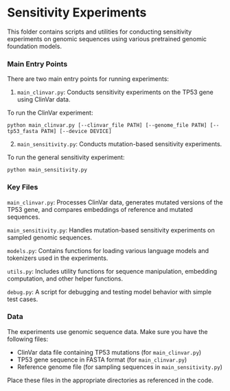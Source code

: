 # Sensitivity Experiments

This folder contains scripts and utilities for conducting sensitivity experiments on genomic sequences using various pretrained genomic foundation models.

### Main Entry Points

There are two main entry points for running experiments:

1. `main_clinvar.py`: Conducts sensitivity experiments on the TP53 gene using ClinVar data.

To run the ClinVar experiment:

```
python main_clinvar.py [--clinvar_file PATH] [--genome_file PATH] [--tp53_fasta PATH] [--device DEVICE]
```

2. `main_sensitivity.py`: Conducts mutation-based sensitivity experiments.

To run the general sensitivity experiment:

```
python main_sensitivity.py
```

### Key Files

`main_clinvar.py`: Processes ClinVar data, generates mutated versions of the TP53 gene, and compares embeddings of reference and mutated sequences.

`main_sensitivity.py`: Handles mutation-based sensitivity experiments on sampled genomic sequences.

`models.py`: Contains functions for loading various language models and tokenizers used in the experiments.

`utils.py`: Includes utility functions for sequence manipulation, embedding computation, and other helper functions.

`debug.py`: A script for debugging and testing model behavior with simple test cases.

### Data

The experiments use genomic sequence data. Make sure you have the following files:

- ClinVar data file containing TP53 mutations (for `main_clinvar.py`)
- TP53 gene sequence in FASTA format (for `main_clinvar.py`)
- Reference genome file (for sampling sequences in `main_sensitivity.py`)

Place these files in the appropriate directories as referenced in the code.
